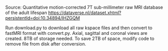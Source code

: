 Source: Quantitative motion-corrected 7T sub-millimeter raw MRI database of the adult lifespan 
https://dataverse.nl/dataset.xhtml?persistentId=doi:10.34894/IHZGQM

Run download.py to download all raw kspace files and then convert to fastMRI format with convert.py. Axial, sagittal and coronal views are created. 
8TB of storage needed. To save 2TB of space, modify code to remove file from disk after conversion.